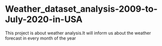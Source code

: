# Weather_dataset_analysis-2009-to-July-2020-in-USA
This project is about weather analysis.It will inform us about  the weather  forecast in every month of the year
